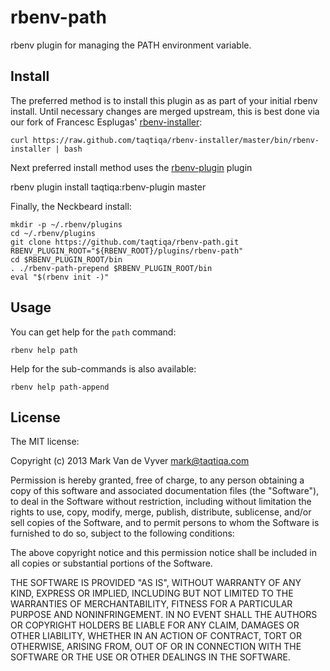 rbenv-path
==========

rbenv plugin for managing the PATH environment variable.

Install
-------
The preferred method is to install this plugin as as part of your initial rbenv install.
Until necessary changes are merged upstream, this is best done via our
fork of Francesc Esplugas' [rbenv-installer](https://github.com/taqtiqa/rbenv-installer):

    curl https://raw.github.com/taqtiqa/rbenv-installer/master/bin/rbenv-installer | bash

Next preferred install method uses the [rbenv-plugin](https://github.com/taqtiqa/rbenv-plugin) plugin

   rbenv plugin install taqtiqa:rbenv-plugin master

Finally, the Neckbeard install:

    mkdir -p ~/.rbenv/plugins
    cd ~/.rbenv/plugins
    git clone https://github.com/taqtiqa/rbenv-path.git
    RBENV_PLUGIN_ROOT="${RBENV_ROOT}/plugins/rbenv-path"
    cd $RBENV_PLUGIN_ROOT/bin
    . ./rbenv-path-prepend $RBENV_PLUGIN_ROOT/bin
    eval "$(rbenv init -)"

Usage
-----
You can get help for the `path` command:

    rbenv help path

Help for the sub-commands is also available:

    rbenv help path-append

License
-------

The MIT license:

Copyright (c) 2013 Mark Van de Vyver <mark@taqtiqa.com>

Permission is hereby granted, free of charge, to any person obtaining
a copy of this software and associated documentation files (the
"Software"), to deal in the Software without restriction, including
without limitation the rights to use, copy, modify, merge, publish,
distribute, sublicense, and/or sell copies of the Software, and to
permit persons to whom the Software is furnished to do so, subject to
the following conditions:

The above copyright notice and this permission notice shall be
included in all copies or substantial portions of the Software.

THE SOFTWARE IS PROVIDED "AS IS", WITHOUT WARRANTY OF ANY KIND,
EXPRESS OR IMPLIED, INCLUDING BUT NOT LIMITED TO THE WARRANTIES OF
MERCHANTABILITY, FITNESS FOR A PARTICULAR PURPOSE AND
NONINFRINGEMENT. IN NO EVENT SHALL THE AUTHORS OR COPYRIGHT HOLDERS BE
LIABLE FOR ANY CLAIM, DAMAGES OR OTHER LIABILITY, WHETHER IN AN ACTION
OF CONTRACT, TORT OR OTHERWISE, ARISING FROM, OUT OF OR IN CONNECTION
WITH THE SOFTWARE OR THE USE OR OTHER DEALINGS IN THE SOFTWARE.
